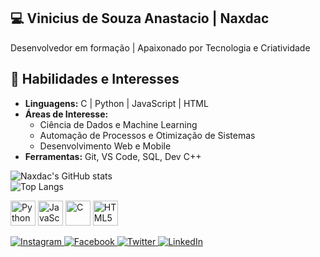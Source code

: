 ## 💻 Vinicius de Souza Anastacio | Naxdac  
Desenvolvedor em formação | Apaixonado por Tecnologia e Criatividade  

## 🌟 Habilidades e Interesses  
- **Linguagens:** C | Python | JavaScript | HTML
- **Áreas de Interesse:**  
  - Ciência de Dados e Machine Learning  
  - Automação de Processos e Otimização de Sistemas
  - Desenvolvimento Web e Mobile  
- **Ferramentas:** Git, VS Code, SQL, Dev C++
  
<div>
  
![Naxdac's GitHub stats](https://github-readme-stats.vercel.app/api?username=naxdac&show_icons=true&theme=tokyonight)  
![Top Langs](https://github-readme-stats.vercel.app/api/top-langs/?username=naxdac&layout=compact&theme=tokyonight)  
<p align="left">
  <div>
    
  <img src="https://cdn.jsdelivr.net/gh/devicons/devicon/icons/python/python-original.svg" width="40" height="40" alt="Python" />
  <img src="https://cdn.jsdelivr.net/gh/devicons/devicon/icons/javascript/javascript-original.svg" width="40" height="40" alt="JavaScript" />
  <img src="https://cdn.jsdelivr.net/gh/devicons/devicon/icons/c/c-original.svg" width="40" height="40" alt="C" />
  <img src="https://cdn.jsdelivr.net/gh/devicons/devicon/icons/html5/html5-original.svg" width="40" height="40" alt="HTML5" />
</p>

<div>

<p align="left">
  <a href="https://instagram.com/naxdac" target="_blank">
    <img src="https://img.shields.io/badge/Instagram-%23E4405F.svg?style=flat-square&logo=instagram&logoColor=white" alt="Instagram" />
  </a>
  <a href="https://www.facebook.com/profile.php?id=100078909797931" target="_blank">
    <img src="https://img.shields.io/badge/Facebook-%231877F2.svg?style=flat-square&logo=facebook&logoColor=white" alt="Facebook" />
  </a>
  <a href="https://twitter.com/naxdac" target="_blank">
    <img src="https://img.shields.io/badge/Twitter-%231DA1F2.svg?style=flat-square&logo=twitter&logoColor=white" alt="Twitter" />
  </a>
  <a href="https://www.linkedin.com/in/viniciusanastacio/" target="_blank">
    <img src="https://img.shields.io/badge/LinkedIn-%230077B5.svg?style=flat-square&logo=linkedin&logoColor=white" alt="LinkedIn" />
  </a>
</p>

